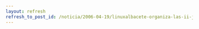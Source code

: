 ```yaml
---
layout: refresh
refresh_to_post_id: /noticia/2006-04-19/linuxalbacete-organiza-las-ii-jornadas-de-software-libre
---
```

